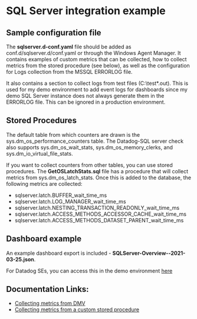 # **SQL Server integration example**

## Sample configuration file

The **sqlserver.d-conf.yaml** file should be added as conf.d/sqlserver.d/conf.yaml or through the Windows Agent Manager. It contains examples of custom metrics that can be collected, how to collect metrics from the stored procedure (see below), as well as the configuration for Logs collection from the MSSQL ERRORLOG file. 

It also contains a section to collect logs from test files (C:\test\*.out). This is used for my demo environment to add event logs for dashboards since my demo SQL Server instance does not always generate them in the ERRORLOG file. This can be ignored in a production environment.


## Stored Procedures

The default table from which counters are drawn is the sys.dm_os_performance_counters table. The Datadog-SQL server check also supports sys.dm_os_wait_stats, sys.dm_os_memory_clerks, and sys.dm_io_virtual_file_stats.

If you want to collect counters from other tables, you can use stored procedures. The **GetOSLatchStats.sql** file has a procedure that will collect metrics from sys.dm_os_latch_stats. Once this is added to the database, the following metrics are collected:
- sqlserver.latch.BUFFER_wait_time_ms
- sqlserver.latch.LOG_MANAGER_wait_time_ms
- sqlserver.latch.NESTING_TRANSACTION_READONLY_wait_time_ms
- sqlserver.latch.ACCESS_METHODS_ACCESSOR_CACHE_wait_time_ms
- sqlserver.latch.ACCESS_METHODS_DATASET_PARENT_wait_time_ms

## Dashboard example

An example dashboard export is included - **SQLServer-Overview--2021-03-25.json**. 

For Datadog SEs, you can access this in the demo environment [here](https://app.datadoghq.com/dashboard/aum-ssg-i9v/sqlserver-overview-dsg)

## Documentation Links:
- [Collecting metrics from DMV](https://docs.datadoghq.com/integrations/guide/collect-sql-server-custom-metrics/#collecting-metrics-from-dmv)
- [Collecting metrics from a custom stored procedure](https://docs.datadoghq.com/integrations/guide/collect-sql-server-custom-metrics/#collecting-metrics-from-a-custom-procedure)
